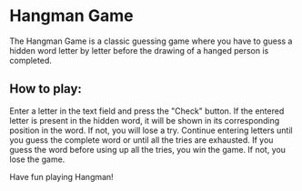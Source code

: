 #  Hangman Game

The Hangman Game is a classic guessing game where you have to guess a hidden word letter by letter before the drawing of a hanged person is completed.

## How to play:

Enter a letter in the text field and press the "Check" button.
If the entered letter is present in the hidden word, it will be shown in its corresponding position in the word. If not, you will lose a try.
Continue entering letters until you guess the complete word or until all the tries are exhausted.
If you guess the word before using up all the tries, you win the game. If not, you lose the game.

Have fun playing Hangman!
